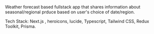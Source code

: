 Weather forecast based fullstack app that shares information about seasonal/regional prduce based on user's choice of date/region.

Tech Stack: Next.js , heroicons, lucide, Typescript, Tailwind CSS, Redux Toolkit, Prisma.
